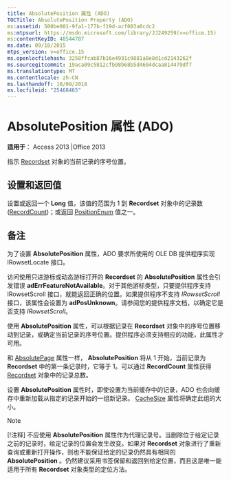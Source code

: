 ```yaml
---
title: AbsolutePosition 属性 (ADO)
TOCTitle: AbsolutePosition Property (ADO)
ms:assetid: 500be001-9fa1-177b-f19d-acf003a0cdc2
ms:mtpsurl: https://msdn.microsoft.com/library/JJ249259(v=office.15)
ms:contentKeyID: 48544787
ms.date: 09/18/2015
mtps_version: v=office.15
ms.openlocfilehash: 3258ffcab87b16e4931c9881a8e8d1cd2143262f
ms.sourcegitcommit: 19aca09c5812cfb98b68b5d4604dcaa814479df7
ms.translationtype: MT
ms.contentlocale: zh-CN
ms.lasthandoff: 10/09/2018
ms.locfileid: "25468465"
---
```

# <a name="absoluteposition-property-ado"></a>AbsolutePosition 属性 (ADO)


**适用于**： Access 2013 |Office 2013

指示 [Recordset](recordset-object-ado.md) 对象的当前记录的序号位置。

## <a name="settings-and-return-values"></a>设置和返回值

设置或返回一个 **Long** 值，该值的范围为 1 到 **Recordset** 对象中的记录数 ([RecordCount](recordcount-property-ado.md))；或返回 [PositionEnum](positionenum.md) 值之一。

## <a name="remarks"></a>备注

为了设置 **AbsolutePosition** 属性，ADO 要求所使用的 OLE DB 提供程序实现 IRowsetLocate 接口。

访问使用只进游标或动态游标打开的 **Recordset** 的 **AbsolutePosition** 属性会引发错误 **adErrFeatureNotAvailable**。对于其他游标类型，只要提供程序支持 IRowsetScroll 接口，就能返回正确的位置。如果提供程序不支持 *IRowsetScroll* 接口，该属性会设置为 **adPosUnknown**。请参阅您的提供程序文档，以确定它是否支持 *IRowsetScroll*。

使用 **AbsolutePosition** 属性，可以根据记录在 **Recordset** 对象中的序号位置移动到记录，或确定当前记录的序号位置。提供程序必须支持相应的功能，此属性才可用。

和 [AbsolutePage](absolutepage-property-ado.md) 属性一样， **AbsolutePosition** 将从 1 开始，当前记录为 **Recordset** 中的第一条记录时，它等于 1。可以通过 **RecordCount** 属性获得 [Recordset](recordcount-property-ado.md) 对象中的记录总数。

设置 **AbsolutePosition** 属性时，即使设置为当前缓存中的记录，ADO 也会向缓存中重新加载从指定的记录开始的一组新记录。 [CacheSize](cachesize-property-ado.md) 属性将确定此组的大小。


> [!NOTE]
> <P>[!注释] 不应使用 <STRONG>AbsolutePosition</STRONG> 属性作为代理记录号。当删除位于给定记录之前的记录时，给定记录的位置会发生改变。如果对 <STRONG>Recordset</STRONG> 对象进行了重新查询或重新打开操作，则也不能保证给定的记录仍然具有相同的 <STRONG>AbsolutePosition</STRONG> 。仍然建议采用书签保留和返回到给定位置，而且这是唯一能适用于所有 <STRONG>Recordset</STRONG> 对象类型的定位方法。</P>


